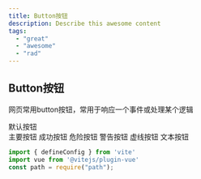 ```yaml
---
title: Button按钮
description: Describe this awesome content
tags:
  - "great"
  - "awesome"
  - "rad"
---
```

## Button按钮
网页常用button按钮，常用于响应一个事件或处理某个逻辑

<span><m-button>默认按钮</m-button></span>  
<span><m-button type="primary">主要按钮</m-button></span> 
<span><m-button type="success">成功按钮</m-button></span> 
<span><m-button type="danger">危险按钮</m-button></span> 
<span><m-button type="warning">警告按钮</m-button></span> 
<span><m-button type="dashed">虚线按钮</m-button></span> 
<span><m-button type="text">文本按钮</m-button></span>
```javascript hljs
import { defineConfig } from 'vite'
import vue from '@vitejs/plugin-vue'
const path = require("path");
```